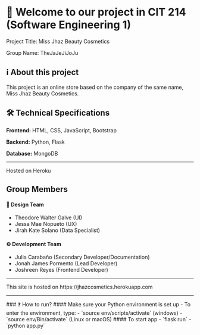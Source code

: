 # 👋 Welcome to our project in CIT 214 (Software Engineering 1)
Project Title: Miss Jhaz Beauty Cosmetics

Group Name: TheJaJeJiJoJu

## ℹ About this project
This project is an online store based on the company of the same name, Miss Jhaz Beauty Cosmetics.

## 🛠 Technical Specifications
**Frontend:** HTML, CSS, JavaScript, Bootstrap

**Backend:** Python, Flask

**Database:** MongoDB
<hr>
Hosted on Heroku

## Group Members
#### 🎨 Design Team
- Theodore Walter Galve (UI)
- Jessa Mae Nopueto (UX)
- Jirah Kate Solano (Data Specialist)
#### ⚙ Development Team
- Julia Carabaño (Secondary Developer/Documentation)
- Jonah James Pormento (Lead Developer)
- Joshreen Reyes (Frontend Developer)
<hr>
This site is hosted on https://jhazcosmetics.herokuapp.com
<hr>
### ❓ How to run?
#### Make sure your Python environment is set up
- To enter the environment, type:
- `source env/scripts/activate` (windows)
- `source env/Bin/activate` (Linux or macOS)
#### To start app
- `flask run`
- `python app.py`
